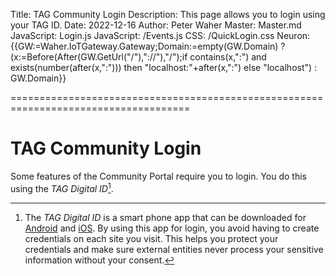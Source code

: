 Title: TAG Community Login
Description: This page allows you to login using your TAG ID.
Date: 2022-12-16
Author: Peter Waher
Master: Master.md
JavaScript: Login.js
JavaScript: /Events.js
CSS: /QuickLogin.css
Neuron: {{GW:=Waher.IoTGateway.Gateway;Domain:=empty(GW.Domain) ? (x:=Before(After(GW.GetUrl("/"),"://"),"/");if contains(x,":") and exists(number(after(x,":"))) then "localhost:"+after(x,":") else "localhost") : GW.Domain}}

=====================================================================================

TAG Community Login
======================

Some features of the Community Portal require you to login. You do this using the *TAG Digital ID*[^tagid].

<div id="quickLoginCode" data-mode="image" data-serviceId="{{QuickLoginServiceId(Request)}}" 
data-purpose="To perform a quick login on {{Domain}}, to access protected functions of the Community Portal. This login request is valid for one (1) minute."/>

[^tagid]:	The *TAG Digital ID* is a smart phone app that can be downloaded for 
[Android](https://play.google.com/store/apps/details?id=com.tag.IdApp) and 
[iOS](https://apps.apple.com/tr/app/trust-anchor-id/id1580610247). By using this
app for login, you avoid having to create credentials on each site you visit. This
helps you protect your credentials and make sure external entities never process your
sensitive information without your consent.